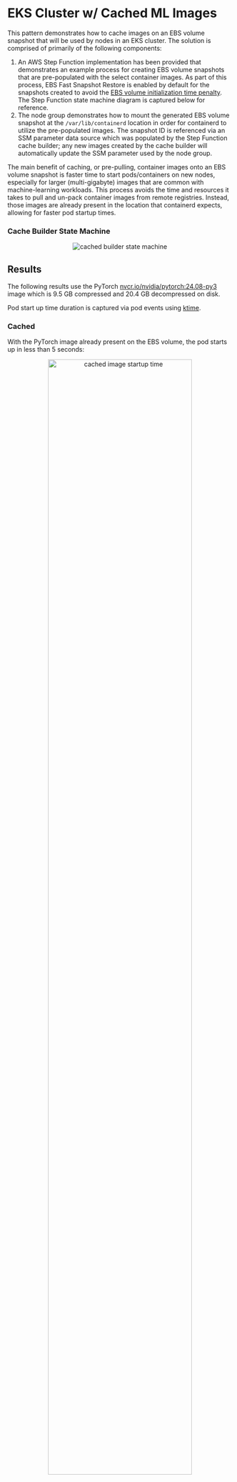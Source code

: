 # EKS Cluster w/ Cached ML Images

This pattern demonstrates how to cache images on an EBS volume snapshot that will be used by nodes in an EKS cluster. The solution is comprised of primarily of the following components:

1. An AWS Step Function implementation has been provided that demonstrates an example process for creating EBS volume snapshots that are pre-populated with the select container images. As part of this process, EBS Fast Snapshot Restore is enabled by default for the snapshots created to avoid the [EBS volume  initialization time penalty](https://aws.amazon.com/blogs/storage/addressing-i-o-latency-when-restoring-amazon-ebs-volumes-from-ebs-snapshots/). The Step Function state machine diagram is captured below for reference.
2. The node group demonstrates how to mount the generated EBS volume snapshot at the `/var/lib/containerd` location in order for containerd to utilize the pre-populated images. The snapshot ID is referenced via an SSM parameter data source which was populated by the Step Function cache builder; any new images created by the cache builder will automatically update the SSM parameter used by the node group.

The main benefit of caching, or pre-pulling, container images onto an EBS volume snapshot is faster time to start pods/containers on new nodes, especially for larger (multi-gigabyte) images that are common with machine-learning workloads. This process avoids the time and resources it takes to pull and un-pack container images from remote registries. Instead, those images are already present in the location that containerd expects, allowing for faster pod startup times.

### Cache Builder State Machine

<p align="center">
  <img src="assets/state-machine.png" alt="cached builder state machine" >
</p>

## Results

The following results use the PyTorch [nvcr.io/nvidia/pytorch:24.08-py3](https://catalog.ngc.nvidia.com/orgs/nvidia/containers/pytorch/tags) image which is 9.5 GB compressed and 20.4 GB decompressed on disk.

Pod start up time duration is captured via pod events using [ktime](https://github.com/clowdhaus/ktime).

### Cached

With the PyTorch image already present on the EBS volume, the pod starts up in less than 5 seconds:

<p align="center">
  <img src="assets/cached.svg" alt="cached image startup time" width="80%">
</p>

### Uncached

When the PyTorch image is not present on the EBS volume, it takes roughly 6 minutes (334 seconds in the capture below) for the image to be pulled, unpacked, and the pod to start.

<p align="center">
  <img src="assets/uncached.svg" alt="uncached image startup time" width="80%">
</p>

## Code

### Cache Builder

```terraform hl_lines="7-11 13-14"
{% include  "../../patterns/ml-container-cache/cache_builder.tf" %}
```

### Cluster

```terraform hl_lines="5-9 52-64 66-78"
{% include  "../../patterns/ml-container-cache/eks.tf" %}
```

## Deploy

See [here](https://aws-ia.github.io/terraform-aws-eks-blueprints/getting-started/#prerequisites) for the prerequisites and steps to deploy this pattern.

1. First, deploy the Step Function state machine that will create the EBS volume snapshots with the cached images.

    ```sh
    terraform init
    terraform apply -target=module.ebs_snapshot_builder -target=module.vpc --auto-approve
    ```

2. Once the cache builder resources have been provisioned, execute the state machine by either navigating to the state machine within the AWS console and clicking `Start execution` (with the defaults or by passing in values to override the default values), or by using the provided output from the Terraform output value `start_execution_command` to start the state machine using the awscli. For example, the output looks similar to the following:

    ```hcl
    start_execution_command = <<EOT
    aws stepfunctions start-execution \
      --region us-west-2 \
      --state-machine-arn arn:aws:states:us-west-2:111111111111:stateMachine:cache-builder \
      --input "{\"SnapshotDescription\":\"ML container image cache\",\"SnapshotName\":\"ml-container-cache\"}"

    EOT
    ```

3. Once the state machine execution has completed successfully and created an EBS snapshot volume, provision the cluster and node group that will utilize the cached images.

    ```sh
    terraform apply --auto-approve
    ```

4. Once the EKS cluster and node group have been provisioned, you can deploy the provided example pod that will use a cached image to verify the time it takes for the pod to reach a ready state.

    ```sh
    kubectl apply --server-side -f pod-cached.yaml
    ```

    You can contrast this with the time it takes for a pod that is not cached on a node by using the provided `pod-uncached.yaml` file. This works by simply using a pod that doesn't have a toleration for nodes that contain NVIDIA GPUs, which is where the cached images are provided in this example.

    ```sh
    kubectl apply --server-side -f pod-uncached.yaml
    ```

    You can also do the same steps above but using the small, utility CLI [ktime](https://github.com/clowdhaus/ktime) which can either collect the pod events to measure the time duration to reach a ready state, or it can deploy a pod manifest and return the same:

    ```sh
    ktime apply -f pod-cached.yaml
    -- or --
    ktime apply -f pod-uncached.yaml
    ```

## Destroy

```sh
terraform destroy --auto-approve
```
